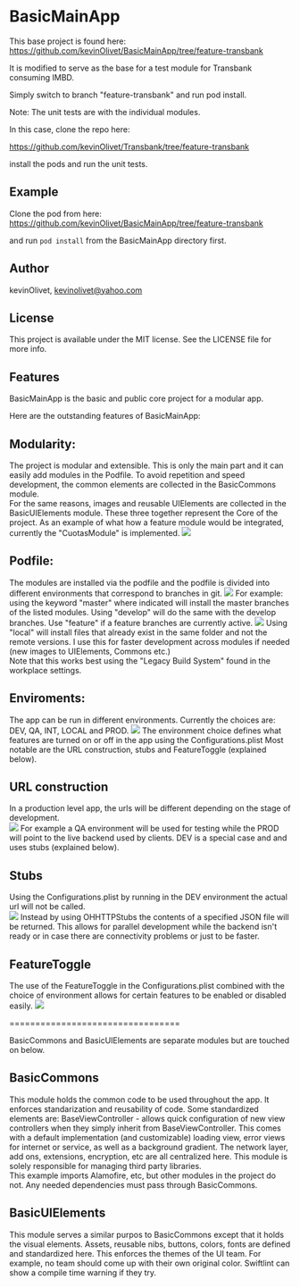 # BasicMainApp

This base project is found here: https://github.com/kevinOlivet/BasicMainApp/tree/feature-transbank

It is modified to serve as the base for a test module for Transbank consuming IMBD.

Simply switch to branch "feature-transbank" and run pod install.

Note:  The unit tests are with the individual modules.  

In this case, clone the repo here:

https://github.com/kevinOlivet/Transbank/tree/feature-transbank

install the pods and run the unit tests.

## Example

Clone the pod from here: https://github.com/kevinOlivet/BasicMainApp/tree/feature-transbank

and run `pod install` from the BasicMainApp directory first.

## Author

kevinOlivet, kevinolivet@yahoo.com

## License

This project is available under the MIT license. See the LICENSE file for more info.


## Features
BasicMainApp is the basic and public core project for a modular app.

Here are the outstanding features of BasicMainApp:

## Modularity:
The project is modular and extensible.  This is only the main part and it can easily add modules in the Podfile.  To avoid repetition and speed development, the common elements are collected in the BasicCommons module.  
For the same reasons, images and reusable UIElements are collected in the BasicUIElements module.
These three together represent the Core of the project.
As an example of what how a feature module would be integrated, currently the "CuotasModule" is implemented.
![](READMEimages/modularityImage.png)

## Podfile:
The modules are installed via the podfile and the podfile is divided into different environments that correspond to branches in git.
![](READMEimages/podChooser.png)
For example: using the keyword "master" where indicated will install the master branches of the listed modules.
Using "develop" will do the same with the develop branches.
Use "feature" if a feature branches are currently active.
![](READMEimages/podEnvironments.png)
Using "local" will install files that already exist in the same folder and not the remote versions. I use this for faster development across modules if needed (new images to UIElements, Commons etc.)  
Note that this works best using the "Legacy Build System" found in the workplace settings.

## Enviroments:
The app can be run in different environments.  Currently the choices are: DEV, QA, INT, LOCAL and PROD. 
![](READMEimages/runEnvironments.png)
The environment choice defines what features are turned on or off in the app using the Configurations.plist
Most notable are the URL construction, stubs and FeatureToggle (explained below).

## URL construction
In a production level app, the urls will be different depending on the stage of development.  
![](READMEimages/urlConstruction.png)
For example a QA environment will be used for testing while the PROD will point to the live backend used by clients. 
DEV is a special case and and uses stubs (explained below).

## Stubs
Using the Configurations.plist by running in the DEV environment the actual url will not be called.  
![](READMEimages/stubs.png)
Instead by using OHHTTPStubs the contents of a specified JSON file will be returned.  This allows for parallel development while the backend isn't ready or in case there are connectivity problems or just to be faster.

## FeatureToggle
The use of the FeatureToggle in the Configurations.plist combined with the choice of environment allows for certain features to be enabled or disabled easily.
![](READMEimages/featureToggle.png)

=================================

BasicCommons and BasicUIElements are separate modules but are touched on below.

## BasicCommons
This module holds the common code to be used throughout the app.  It enforces standarization and reusability of code.
Some standardized elements are:
BaseViewController - allows quick configuration of new view controllers when they simply inherit from BaseViewController.  This comes with a default implementation (and customizable) loading view, error views for internet or service,  as well as a background gradient.
The network layer, add ons, extensions, encryption, etc are all centralized here.
This module is solely responsible for managing third party libraries.  
This example imports Alamofire, etc, but other modules in the project do not.  Any needed dependencies must pass through BasicCommons.

## BasicUIElements
This module serves a similar purpos to BasicCommons except that it holds the visual elements.
Assets, reusable nibs, buttons, colors, fonts are defined and standardized here.
This enforces the themes of the UI team.  For example, no team should come up with their own original color.  Swiftlint can show a compile time warning if they try.
